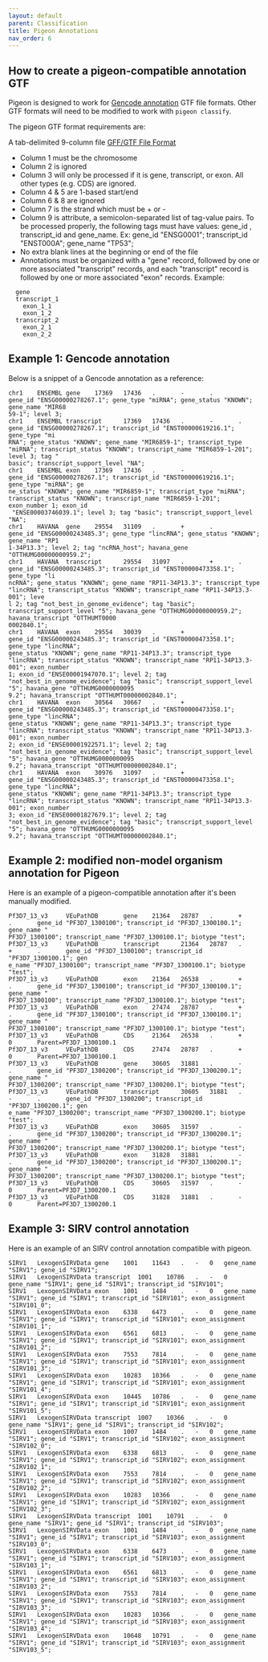```yaml
---
layout: default
parent: Classification
title: Pigeon Annotations
nav_order: 6
---
```


## How to create a pigeon‐compatible annotation GTF

Pigeon is designed to work for [Gencode annotation](https://www.gencodegenes.org/) GTF file formats. Other GTF formats will need to be modified to work with `pigeon classify`.

The pigeon GTF format requirements are:

A tab-delimited 9-column file [GFF/GTF File Format](https://useast.ensembl.org/info/website/upload/gff.html)

* Column 1 must be the chromosome
* Column 2 is ignored
* Column 3 will only be processed if it is gene, transcript, or exon. All other types (e.g. CDS) are ignored.
* Column 4 & 5 are 1-based start/end
* Column 6 & 8 are ignored
* Column 7 is the strand which must be + or -
* Column 9 is attribute, a semicolon-separated list of tag-value pairs. To be processed properly, the following tags must have values: gene_id , transcript_id and gene_name. Ex: gene_id "ENSG0001"; transcript_id "ENST000A"; gene_name "TP53";
* No extra blank lines at the beginning or end of the file
* Annotations must be organized with a "gene" record, followed by one or more associated "transcript" records, and each "transcript" record is followed by one or more associated "exon" records. Example:
```
  gene
  transcript_1
    exon_1_1
    exon_1_2
  transcript_2
    exon_2_1
    exon_2_2
```

## Example 1: Gencode annotation

Below is a snippet of a Gencode annotation as a reference:

```
chr1    ENSEMBL gene    17369   17436   .       -       .       gene_id "ENSG00000278267.1"; gene_type "miRNA"; gene_status "KNOWN"; gene_name "MIR68
59-1"; level 3;
chr1    ENSEMBL transcript      17369   17436   .       -       .       gene_id "ENSG00000278267.1"; transcript_id "ENST00000619216.1"; gene_type "mi
RNA"; gene_status "KNOWN"; gene_name "MIR6859-1"; transcript_type "miRNA"; transcript_status "KNOWN"; transcript_name "MIR6859-1-201"; level 3; tag "
basic"; transcript_support_level "NA";
chr1    ENSEMBL exon    17369   17436   .       -       .       gene_id "ENSG00000278267.1"; transcript_id "ENST00000619216.1"; gene_type "miRNA"; ge
ne_status "KNOWN"; gene_name "MIR6859-1"; transcript_type "miRNA"; transcript_status "KNOWN"; transcript_name "MIR6859-1-201"; exon_number 1; exon_id
 "ENSE00003746039.1"; level 3; tag "basic"; transcript_support_level "NA";
chr1    HAVANA  gene    29554   31109   .       +       .       gene_id "ENSG00000243485.3"; gene_type "lincRNA"; gene_status "KNOWN"; gene_name "RP1
1-34P13.3"; level 2; tag "ncRNA_host"; havana_gene "OTTHUMG00000000959.2";
chr1    HAVANA  transcript      29554   31097   .       +       .       gene_id "ENSG00000243485.3"; transcript_id "ENST00000473358.1"; gene_type "li
ncRNA"; gene_status "KNOWN"; gene_name "RP11-34P13.3"; transcript_type "lincRNA"; transcript_status "KNOWN"; transcript_name "RP11-34P13.3-001"; leve
l 2; tag "not_best_in_genome_evidence"; tag "basic"; transcript_support_level "5"; havana_gene "OTTHUMG00000000959.2"; havana_transcript "OTTHUMT0000
0002840.1";
chr1    HAVANA  exon    29554   30039   .       +       .       gene_id "ENSG00000243485.3"; transcript_id "ENST00000473358.1"; gene_type "lincRNA";
gene_status "KNOWN"; gene_name "RP11-34P13.3"; transcript_type "lincRNA"; transcript_status "KNOWN"; transcript_name "RP11-34P13.3-001"; exon_number
1; exon_id "ENSE00001947070.1"; level 2; tag "not_best_in_genome_evidence"; tag "basic"; transcript_support_level "5"; havana_gene "OTTHUMG0000000095
9.2"; havana_transcript "OTTHUMT00000002840.1";
chr1    HAVANA  exon    30564   30667   .       +       .       gene_id "ENSG00000243485.3"; transcript_id "ENST00000473358.1"; gene_type "lincRNA";
gene_status "KNOWN"; gene_name "RP11-34P13.3"; transcript_type "lincRNA"; transcript_status "KNOWN"; transcript_name "RP11-34P13.3-001"; exon_number
2; exon_id "ENSE00001922571.1"; level 2; tag "not_best_in_genome_evidence"; tag "basic"; transcript_support_level "5"; havana_gene "OTTHUMG0000000095
9.2"; havana_transcript "OTTHUMT00000002840.1";
chr1    HAVANA  exon    30976   31097   .       +       .       gene_id "ENSG00000243485.3"; transcript_id "ENST00000473358.1"; gene_type "lincRNA";
gene_status "KNOWN"; gene_name "RP11-34P13.3"; transcript_type "lincRNA"; transcript_status "KNOWN"; transcript_name "RP11-34P13.3-001"; exon_number
3; exon_id "ENSE00001827679.1"; level 2; tag "not_best_in_genome_evidence"; tag "basic"; transcript_support_level "5"; havana_gene "OTTHUMG0000000095
9.2"; havana_transcript "OTTHUMT00000002840.1";
```

## Example 2: modified non-model organism annotation for Pigeon

Here is an example of a pigeon-compatible annotation after it's been manually modified.

```
Pf3D7_13_v3     VEuPathDB       gene    21364   28787   .       +       .       gene_id "PF3D7_1300100"; transcript_id "PF3D7_1300100.1"; gene_name "
PF3D7_1300100"; transcript_name "PF3D7_1300100.1"; biotype "test";
Pf3D7_13_v3     VEuPathDB       transcript      21364   28787   .       +       .       gene_id "PF3D7_1300100"; transcript_id "PF3D7_1300100.1"; gen
e_name "PF3D7_1300100"; transcript_name "PF3D7_1300100.1"; biotype "test";
Pf3D7_13_v3     VEuPathDB       exon    21364   26538   .       +       .       gene_id "PF3D7_1300100"; transcript_id "PF3D7_1300100.1"; gene_name "
PF3D7_1300100"; transcript_name "PF3D7_1300100.1"; biotype "test";
Pf3D7_13_v3     VEuPathDB       exon    27474   28787   .       +       .       gene_id "PF3D7_1300100"; transcript_id "PF3D7_1300100.1"; gene_name "
PF3D7_1300100"; transcript_name "PF3D7_1300100.1"; biotype "test";
Pf3D7_13_v3     VEuPathDB       CDS     21364   26538   .       +       0       Parent=PF3D7_1300100.1
Pf3D7_13_v3     VEuPathDB       CDS     27474   28787   .       +       0       Parent=PF3D7_1300100.1
Pf3D7_13_v3     VEuPathDB       gene    30605   31881   .       -       .       gene_id "PF3D7_1300200"; transcript_id "PF3D7_1300200.1"; gene_name "
PF3D7_1300200"; transcript_name "PF3D7_1300200.1"; biotype "test";
Pf3D7_13_v3     VEuPathDB       transcript      30605   31881   .       -       .       gene_id "PF3D7_1300200"; transcript_id "PF3D7_1300200.1"; gen
e_name "PF3D7_1300200"; transcript_name "PF3D7_1300200.1"; biotype "test";
Pf3D7_13_v3     VEuPathDB       exon    30605   31597   .       -       .       gene_id "PF3D7_1300200"; transcript_id "PF3D7_1300200.1"; gene_name "
PF3D7_1300200"; transcript_name "PF3D7_1300200.1"; biotype "test";
Pf3D7_13_v3     VEuPathDB       exon    31828   31881   .       -       .       gene_id "PF3D7_1300200"; transcript_id "PF3D7_1300200.1"; gene_name "
PF3D7_1300200"; transcript_name "PF3D7_1300200.1"; biotype "test";
Pf3D7_13_v3     VEuPathDB       CDS     30605   31597   .       -       0       Parent=PF3D7_1300200.1
Pf3D7_13_v3     VEuPathDB       CDS     31828   31881   .       -       0       Parent=PF3D7_1300200.1
```

## Example 3: SIRV control annotation

Here is an example of an SIRV control annotation compatible with pigeon.

```
SIRV1	LexogenSIRVData	gene	1001	11643	.	-	0	gene_name "SIRV1"; gene_id "SIRV1";
SIRV1	LexogenSIRVData	transcript	1001	10786	.	-	0	gene_name "SIRV1"; gene_id "SIRV1"; transcript_id "SIRV101";
SIRV1	LexogenSIRVData	exon	1001	1484	.	-	0	gene_name "SIRV1"; gene_id "SIRV1"; transcript_id "SIRV101"; exon_assignment "SIRV101_0";
SIRV1	LexogenSIRVData	exon	6338	6473	.	-	0	gene_name "SIRV1"; gene_id "SIRV1"; transcript_id "SIRV101"; exon_assignment "SIRV101_1";
SIRV1	LexogenSIRVData	exon	6561	6813	.	-	0	gene_name "SIRV1"; gene_id "SIRV1"; transcript_id "SIRV101"; exon_assignment "SIRV101_2";
SIRV1	LexogenSIRVData	exon	7553	7814	.	-	0	gene_name "SIRV1"; gene_id "SIRV1"; transcript_id "SIRV101"; exon_assignment "SIRV101_3";
SIRV1	LexogenSIRVData	exon	10283	10366	.	-	0	gene_name "SIRV1"; gene_id "SIRV1"; transcript_id "SIRV101"; exon_assignment "SIRV101_4";
SIRV1	LexogenSIRVData	exon	10445	10786	.	-	0	gene_name "SIRV1"; gene_id "SIRV1"; transcript_id "SIRV101"; exon_assignment "SIRV101_5";
SIRV1	LexogenSIRVData	transcript	1007	10366	.	-	0	gene_name "SIRV1"; gene_id "SIRV1"; transcript_id "SIRV102";
SIRV1	LexogenSIRVData	exon	1007	1484	.	-	0	gene_name "SIRV1"; gene_id "SIRV1"; transcript_id "SIRV102"; exon_assignment "SIRV102_0";
SIRV1	LexogenSIRVData	exon	6338	6813	.	-	0	gene_name "SIRV1"; gene_id "SIRV1"; transcript_id "SIRV102"; exon_assignment "SIRV102_1";
SIRV1	LexogenSIRVData	exon	7553	7814	.	-	0	gene_name "SIRV1"; gene_id "SIRV1"; transcript_id "SIRV102"; exon_assignment "SIRV102_2";
SIRV1	LexogenSIRVData	exon	10283	10366	.	-	0	gene_name "SIRV1"; gene_id "SIRV1"; transcript_id "SIRV102"; exon_assignment "SIRV102_3";
SIRV1	LexogenSIRVData	transcript	1001	10791	.	-	0	gene_name "SIRV1"; gene_id "SIRV1"; transcript_id "SIRV103";
SIRV1	LexogenSIRVData	exon	1001	1484	.	-	0	gene_name "SIRV1"; gene_id "SIRV1"; transcript_id "SIRV103"; exon_assignment "SIRV103_0";
SIRV1	LexogenSIRVData	exon	6338	6473	.	-	0	gene_name "SIRV1"; gene_id "SIRV1"; transcript_id "SIRV103"; exon_assignment "SIRV103_1";
SIRV1	LexogenSIRVData	exon	6561	6813	.	-	0	gene_name "SIRV1"; gene_id "SIRV1"; transcript_id "SIRV103"; exon_assignment "SIRV103_2";
SIRV1	LexogenSIRVData	exon	7553	7814	.	-	0	gene_name "SIRV1"; gene_id "SIRV1"; transcript_id "SIRV103"; exon_assignment "SIRV103_3";
SIRV1	LexogenSIRVData	exon	10283	10366	.	-	0	gene_name "SIRV1"; gene_id "SIRV1"; transcript_id "SIRV103"; exon_assignment "SIRV103_4";
SIRV1	LexogenSIRVData	exon	10648	10791	.	-	0	gene_name "SIRV1"; gene_id "SIRV1"; transcript_id "SIRV103"; exon_assignment "SIRV103_5";
```
